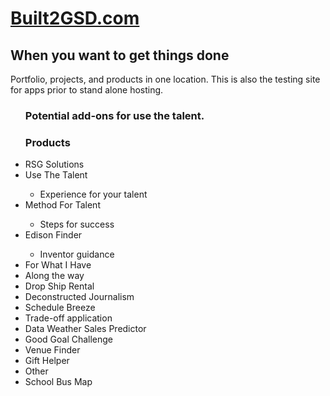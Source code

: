 <html>
<head>

<body>

<h1> <a href="http://www.built2GSD.com">Built2GSD.com</a></h1>

<h2>When you want to get things done</h2>
<p>Portfolio, projects, and products in one location. This is also the testing site for apps prior to stand alone hosting.</p>

<ul>
  <h3>Potential add-ons for use the talent.</h3>
  <p><h3>Products</h3></p>
  <li>RSG Solutions</li>
  <li>Use The Talent</li><ul><li>Experience for your talent </li></ul>
  <li>Method For Talent</li>
  <ul>
  <li>Steps for success</li></ul>
  <li>Edison Finder</li>
  <ul>
  <li>Inventor guidance</li></ul>
  <li>For What I Have</li>
  <li>Along the way</li>
  <li>Drop Ship Rental </li>
  <li>Deconstructed Journalism </li>
  <li>Schedule Breeze</li>
  <li>Trade-off application</li>
  <li>Data Weather Sales Predictor </li>
  <li>Good Goal Challenge</li>
  <li>Venue Finder</li>
  <li>Gift Helper</li>
  <li>Other</li>
  <li>School Bus Map</li>
  
  </ul>
</body>
</html>

